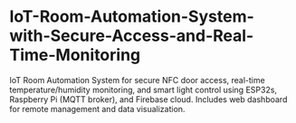 # IoT-Room-Automation-System-with-Secure-Access-and-Real-Time-Monitoring
IoT Room Automation System for secure NFC door access, real-time temperature/humidity monitoring, and smart light control using ESP32s, Raspberry Pi (MQTT broker), and Firebase cloud. Includes web dashboard for remote management and data visualization.

